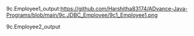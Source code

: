 9c.Employee1_output:https://github.com/Harshitha83174/ADvance-Java-Programs/blob/main/9c.JDBC_Employee/9c1_Employee1.png

9c.Employee2_output
